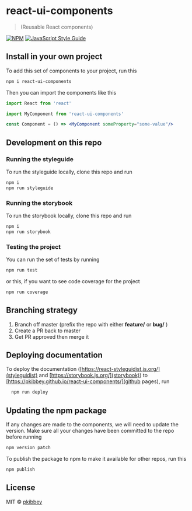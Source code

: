 # react-ui-components

> (Reusable React components)

[![NPM](https://img.shields.io/npm/v/react-ui-components.svg)](https://www.npmjs.com/package/react-ui-components) [![JavaScript Style Guide](https://img.shields.io/badge/code_style-standard-brightgreen.svg)](https://standardjs.com)

## Install in your own project

To add this set of components to your project, run this

```bash
npm i react-ui-components
```

Then you can import the components like this

```jsx
import React from 'react'

import MyComponent from 'react-ui-components'

const Component = () => <MyComponent someProperty="some-value"/>
```

## Development on this repo

### Running the styleguide

To run the styleguide locally, clone this repo and run

```bash
npm i
npm run styleguide
```

### Running the storybook

To run the storybook locally, clone this repo and run

```bash
npm i
npm run storybook
```

### Testing the project

You can run the set of tests by running
```bash
npm run test
```

or this, if you want to see code coverage for the project

```bash
npm run coverage
```

## Branching strategy

1. Branch off master (prefix the repo with either **feature/** or **bug/** )
2. Create a PR back to master
3. Get PR approved then merge it

## Deploying documentation

To deploy the documentation ([https://react-styleguidist.js.org/](styleguidist) and [https://storybook.js.org/](storybook)) to [https://pkibbey.github.io/react-ui-components/](github pages), run

```bash
  npm run deploy
```

## Updating the npm package

If any changes are made to the components, we will need to update the version. Make sure all your changes have been committed to the repo before running

```bash
npm version patch
```

To publish the package to npm to make it available for other repos, run this
```bash
npm publish
```

## License

MIT © [pkibbey](https://github.com/pkibbey)

